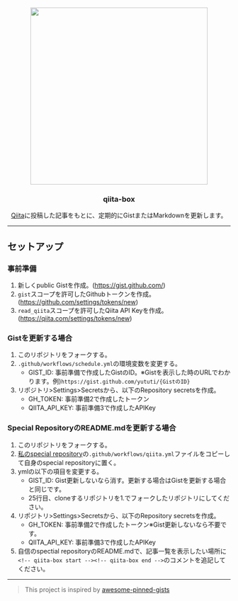 #

<p align="center">
  <img width="400" src="https://user-images.githubusercontent.com/19887059/108340777-507dbb00-721c-11eb-8d98-97de5538067a.png">
  <h3 align="center">qiita-box</h3>
  <p align="center"><a href="https://qiita.com/">Qiita</a>に投稿した記事をもとに、定期的にGistまたはMarkdownを更新します。</p>
</p>

---  

## セットアップ
### 事前準備

1. 新しくpublic Gistを作成。(https://gist.github.com/)
1. `gist`スコープを許可したGithubトークンを作成。(https://github.com/settings/tokens/new)
1. `read_qiita`スコープを許可したQiita API Keyを作成。(https://qiita.com/settings/tokens/new)

### Gistを更新する場合

1. このリポジトリをフォークする。
2. `.github/workflows/schedule.yml`の環境変数を変更する。
    - GIST_ID: 事前準備で作成したGistのID。※Gistを表示した時のURLでわかります。例)`https://gist.github.com/yututi/{GistのID}`
3. リポジトリ>Settings>Secretsから、以下のRepository secretsを作成。
    - GH_TOKEN: 事前準備2で作成したトークン
    - QIITA_API_KEY: 事前準備3で作成したAPIKey

### Special RepositoryのREADME.mdを更新する場合
1. このリポジトリをフォークする。
1. [私のspecial repository](https://github.com/yututi/yututi)の`.github/workflows/qiita.yml`ファイルをコピーして自身のspecial repositoryに置く。
1. ymlの以下の項目を変更する。
    - GIST_ID: Gist更新しないなら消す。更新する場合はGistを更新する場合と同じです。
    - 25行目、cloneするリポジトリを1.でフォークしたリポジトリにしてください。
1. リポジトリ>Settings>Secretsから、以下のRepository secretsを作成。
    - GH_TOKEN: 事前準備2で作成したトークン※Gist更新しないなら不要です。
    - QIITA_API_KEY: 事前準備3で作成したAPIKey
1. 自信のspectial repositoryのREADME.mdで、記事一覧を表示したい場所に`<!-- qiita-box start --><!-- qiita-box end -->`のコメントを追記してください。

---

> This project is inspired by [awesome-pinned-gists](https://github.com/matchai/awesome-pinned-gists)
